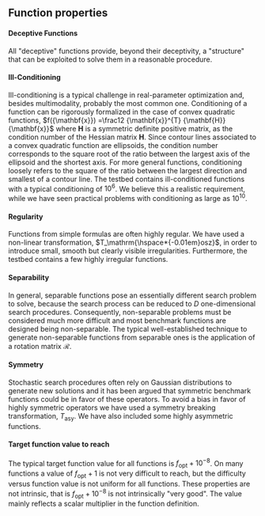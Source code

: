 ## Function properties


#### Deceptive Functions

All "deceptive" functions provide, beyond their deceptivity, a
"structure" that can be exploited to solve them in a reasonable
procedure.

#### Ill-Conditioning

Ill-conditioning is a typical challenge in real-parameter optimization
and, besides multimodality, probably the most common one. Conditioning
of a function can be rigorously formalized in the case of convex
quadratic functions,
$f({\mathbf{x}}) =\frac12 {\mathbf{x}}^{T} {\mathbf{H}}{\mathbf{x}}$
where ${\mathbf{H}}$ is a symmetric definite positive matrix,
as the condition number of the Hessian matrix ${\mathbf{H}}$.
Since contour lines associated to a convex quadratic function are
ellipsoids, the condition number corresponds to the square root of the
ratio between the largest axis of the ellipsoid and the shortest axis.
For more general functions, conditioning loosely refers to the square of
the ratio between the largest direction and smallest of a contour line.
The testbed contains ill-conditioned functions with a typical
conditioning of $10^6$. We believe this a realistic requirement, while
we have seen practical problems with conditioning as large as $10^{10}$.

#### Regularity

Functions from simple formulas are often highly regular. We have used a
non-linear transformation, $T_\mathrm{\hspace*{-0.01em}osz}$, in order
to introduce small, smooth but clearly visible irregularities.
Furthermore, the testbed contains a few highly irregular functions.

#### Separability

In general, separable functions pose an essentially different search
problem to solve, because the search process can be reduced to
$D$ one-dimensional search procedures. Consequently, non-separable
problems must be considered much more difficult and most benchmark
functions are designed being non-separable. The typical well-established
technique to generate non-separable functions from separable ones is the
application of a rotation matrix $\mathcal{R}$.

#### Symmetry

Stochastic search procedures often rely on Gaussian distributions to
generate new solutions and it has been argued that symmetric benchmark
functions could be in favor of these operators. To avoid a bias in favor
of highly symmetric operators we have used a symmetry breaking
transformation, $T^{{}}_\mathrm{asy}$. We have also included some highly
asymmetric functions.

#### Target function value to reach

The typical target function value for all functions is
${f_\mathrm{opt}}+{10^{-8}}$. On many functions a
value of ${f_\mathrm{opt}}+1$ is not very difficult to reach,
but the difficulty versus function value is not uniform for all
functions. These properties are not intrinsic, that is
${f_\mathrm{opt}}+{10^{-8}}$ is not intrinsically
"very good". The value mainly reflects a scalar multiplier in the
function definition.